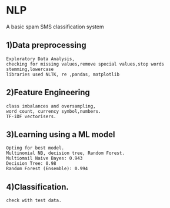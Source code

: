 # NLP
A basic spam SMS classification system 

## 1)Data preprocessing
    Exploratory Data Analysis,
    checking for missing values,remove special values,stop words
    stemming,lowercase
    libraries used NLTK, re ,pandas, matplotlib
    
## 2)Feature Engineering
    class imbalances and oversampling,
    word count, currency symbol,numbers.
    TF-iDF vectorisers.
    
## 3)Learning using a ML model
    Opting for best model.
    Multinomial NB, decision tree, Random Forest.
    Multiomail Naive Bayes: 0.943
    Decision Tree: 0.98
    Random Forest (Ensemble): 0.994
## 4)Classification.
    check with test data.
